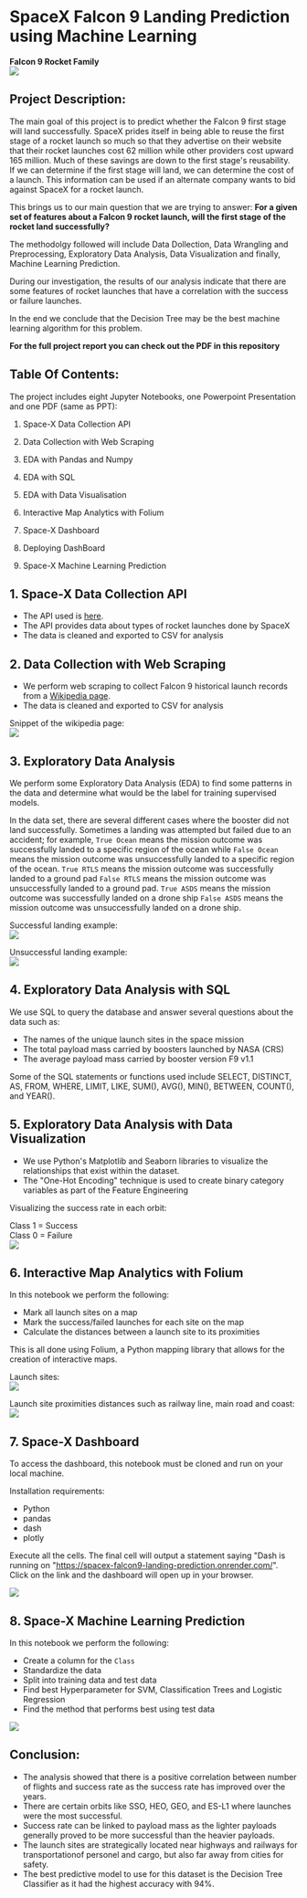 # SpaceX Falcon 9 Landing Prediction using Machine Learning 

**Falcon 9 Rocket Family**  
![](./img/Falcon9_rocket_family.svg)


## Project Description:

The main goal of this project is to predict whether the Falcon 9 first stage will land successfully. SpaceX prides itself in being able to reuse the first stage of a rocket launch so much so that they advertise on their website that their rocket launches cost 62 million while other providers cost upward 165 million. Much of these savings are down to the first stage's reusability. If we can determine if the first stage will land, we can determine the cost of a launch. This information can be used if an alternate company wants to bid against SpaceX for a rocket launch. 

This brings us to our main question that we are trying to answer: **For a given set of features
about a Falcon 9 rocket launch, will the first stage of the rocket land successfully?**

The methodolgy followed will include Data Dollection, Data Wrangling and Preprocessing, Exploratory Data Analysis, Data Visualization and finally, Machine Learning Prediction. 

During our investigation, the results of our analysis indicate that there are some features of rocket launches that have a correlation with the success or failure launches. 

In the end we conclude that the Decision Tree may be the best machine learning algorithm for this problem.

**For the full project report you can check out the PDF in this repository** 

## Table Of Contents:

The project includes eight Jupyter Notebooks, one Powerpoint Presentation and one PDF (same as PPT):

1. Space-X Data Collection API

2. Data Collection with Web Scraping

3. EDA with Pandas and Numpy

4. EDA with SQL

5. EDA with Data Visualisation

6. Interactive Map Analytics with Folium

7. Space-X Dashboard

8. Deploying DashBoard

8. Space-X Machine Learning Prediction


## 1. Space-X Data Collection API


- The API used is <a href="https://api.spacexdata.com/v4/rockets/" target="_blank">here</a>.
- The API provides data about types of rocket launches done by SpaceX
- The data is cleaned and exported to CSV for analysis



## 2. Data Collection with Web Scraping

- We perform web scraping to collect Falcon 9 historical launch records from a <a href="https://en.wikipedia.org/wiki/List_of_Falcon_9_and_Falcon_Heavy_launches" target="_blank">Wikipedia page</a>.
- The data is cleaned and exported to CSV for analysis

Snippet of the wikipedia page:  
![](./img/falcon9-launches-wiki.png)

## 3. Exploratory Data Analysis

We perform some Exploratory Data Analysis (EDA) to find some patterns in the data and determine what would be the label for training supervised models.

In the data set, there are several different cases where the booster did not land successfully. Sometimes a landing was attempted but failed due to an accident; for example, `True Ocean` means the mission outcome was successfully landed to a specific region of the ocean while `False Ocean` means the mission outcome was unsuccessfully landed to a specific region of the ocean. `True RTLS` means the mission outcome was successfully landed to a ground pad `False RTLS` means the mission outcome was unsuccessfully landed to a ground pad. `True ASDS` means the mission outcome was successfully landed on a drone ship `False ASDS` means the mission outcome was unsuccessfully landed on a drone ship.

Successful landing example:  
![](./img/landing_1.gif)

Unsuccessful landing example:  
![](./img/crash.gif)

## 4. Exploratory Data Analysis with SQL

We use SQL to query the database and answer several questions about the data such as:
- The names of the unique launch sites in the space mission
- The total payload mass carried by boosters launched by NASA (CRS)
- The average payload mass carried by booster version F9 v1.1

Some of the SQL statements or functions used include SELECT, DISTINCT, AS, FROM, WHERE, LIMIT, LIKE, SUM(), AVG(), MIN(), BETWEEN, COUNT(), and YEAR().

## 5. Exploratory Data Analysis with Data Visualization

- We use Python's Matplotlib and Seaborn libraries to visualize the relationships that exist within the dataset. 
- The "One-Hot Encoding" technique is used to create binary category variables as part of the Feature Engineering

Visualizing the success rate in each orbit:

Class 1 = Success    
Class 0 = Failure  
![](./img/orbit%20vs%20flight%20no..PNG)

## 6. Interactive Map Analytics with Folium

In this notebook we perform the following:
- Mark all launch sites on a map
- Mark the success/failed launches for each site on the map
- Calculate the distances between a launch site to its proximities

This is all done using Folium, a Python mapping library that allows for the creation of interactive maps.

Launch sites:  
![](./img/Mark_Map.PNG.PNG)

Launch site proximities distances such as railway line, main road and coast:  
![](./img/Site_Proximities.PNG.PNG)

## 7. Space-X Dashboard

To access the dashboard, this notebook must be cloned and run on your local machine.

Installation requirements:
- Python 
- pandas
- dash
- plotly

Execute all the cells. The final cell will output a statement saying "Dash is running on "https://spacex-falcon9-landing-prediction.onrender.com/". Click on the link and the dashboard will open up in your browser.  

![](./img/dash.PNG)

## 8. Space-X Machine Learning Prediction

In this notebook we perform the following:

- Create a column for the `Class`
- Standardize the data
- Split into training data and test data
- Find best Hyperparameter for SVM, Classification Trees and Logistic Regression
- Find the method that performs best using test data
  
![](./img/ml-graph.PNG)

## Conclusion:

- The analysis showed that there is a positive correlation between number of flights and success rate as the success rate has improved over the years. 
- There are certain orbits like SSO, HEO, GEO, and ES-L1 where launches were the most successful.
- Success rate can be linked to payload mass as the lighter payloads generally proved to be more successful than the heavier payloads. 
- The launch sites are strategically located near highways and railways for transportationof personel and cargo, but also far away from cities for safety.
- The best predictive model to use for this dataset is the Decision Tree Classifier as it had the highest accuracy with 94%.
